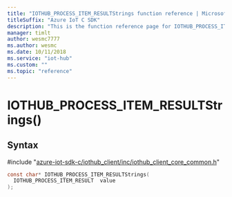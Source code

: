 ```yaml
---                             
title: "IOTHUB_PROCESS_ITEM_RESULTStrings function reference | Microsoft Docs" 
titleSuffix: "Azure IoT C SDK"            
description: "This is the function reference page for IOTHUB_PROCESS_ITEM_RESULTStrings() in the Azure IoT C SDK. This SDK is used with Azure IoT Hub and Azure IoT Hub Device Provisioning Service"            
manager: timlt                 
author: wesmc7777              
ms.author: wesmc               
ms.date: 10/11/2018                    
ms.service: "iot-hub"             
ms.custom: ""                
ms.topic: "reference"        
---                            
```


# IOTHUB_PROCESS_ITEM_RESULTStrings()

## Syntax

\#include "[azure-iot-sdk-c/iothub_client/inc/iothub_client_core_common.h](../iothub-client-core-common-h.md)"  
```C
const char* IOTHUB_PROCESS_ITEM_RESULTStrings(
  IOTHUB_PROCESS_ITEM_RESULT  value
);
```

